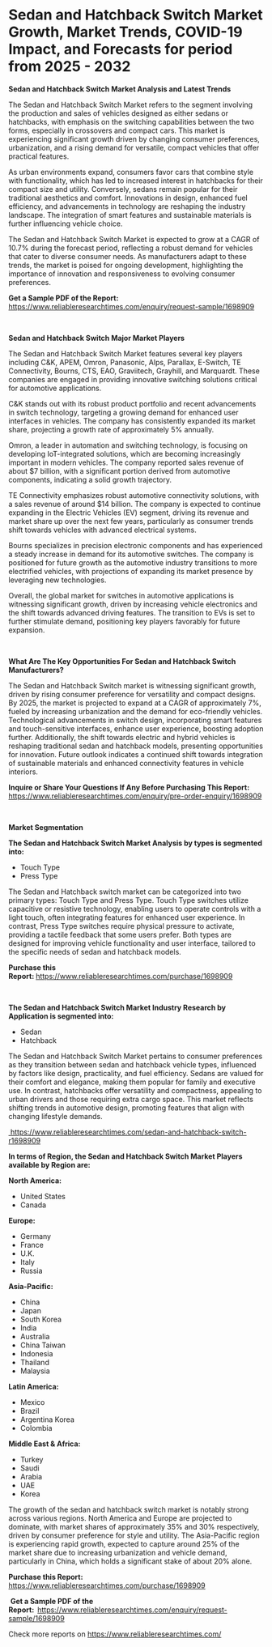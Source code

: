 <p><h1>Sedan and Hatchback Switch Market Growth, Market Trends, COVID-19 Impact, and Forecasts for period from 2025 - 2032</h1></p><p><strong>Sedan and Hatchback Switch Market Analysis and Latest Trends</strong></p>
<p><p>The Sedan and Hatchback Switch Market refers to the segment involving the production and sales of vehicles designed as either sedans or hatchbacks, with emphasis on the switching capabilities between the two forms, especially in crossovers and compact cars. This market is experiencing significant growth driven by changing consumer preferences, urbanization, and a rising demand for versatile, compact vehicles that offer practical features.</p><p>As urban environments expand, consumers favor cars that combine style with functionality, which has led to increased interest in hatchbacks for their compact size and utility. Conversely, sedans remain popular for their traditional aesthetics and comfort. Innovations in design, enhanced fuel efficiency, and advancements in technology are reshaping the industry landscape. The integration of smart features and sustainable materials is further influencing vehicle choice.</p><p>The Sedan and Hatchback Switch Market is expected to grow at a CAGR of 10.7% during the forecast period, reflecting a robust demand for vehicles that cater to diverse consumer needs. As manufacturers adapt to these trends, the market is poised for ongoing development, highlighting the importance of innovation and responsiveness to evolving consumer preferences.</p></p>
<p><strong>Get a Sample PDF of the Report:&nbsp;</strong> <a href="https://www.reliableresearchtimes.com/enquiry/request-sample/1698909?utm_campaign=2606&utm_medium=2&utm_source=Github&utm_content=ia&utm_term=27032025&utm_id=sedan-and-hatchback-switch">https://www.reliableresearchtimes.com/enquiry/request-sample/1698909</a></p>
<p>&nbsp;</p>
<p><strong>Sedan and Hatchback Switch Major Market Players</strong></p>
<p><p>The Sedan and Hatchback Switch Market features several key players including C&K, APEM, Omron, Panasonic, Alps, Parallax, E-Switch, TE Connectivity, Bourns, CTS, EAO, Graviitech, Grayhill, and Marquardt. These companies are engaged in providing innovative switching solutions critical for automotive applications.</p><p>C&K stands out with its robust product portfolio and recent advancements in switch technology, targeting a growing demand for enhanced user interfaces in vehicles. The company has consistently expanded its market share, projecting a growth rate of approximately 5% annually.</p><p>Omron, a leader in automation and switching technology, is focusing on developing IoT-integrated solutions, which are becoming increasingly important in modern vehicles. The company reported sales revenue of about $7 billion, with a significant portion derived from automotive components, indicating a solid growth trajectory.</p><p>TE Connectivity emphasizes robust automotive connectivity solutions, with a sales revenue of around $14 billion. The company is expected to continue expanding in the Electric Vehicles (EV) segment, driving its revenue and market share up over the next few years, particularly as consumer trends shift towards vehicles with advanced electrical systems.</p><p>Bourns specializes in precision electronic components and has experienced a steady increase in demand for its automotive switches. The company is positioned for future growth as the automotive industry transitions to more electrified vehicles, with projections of expanding its market presence by leveraging new technologies.</p><p>Overall, the global market for switches in automotive applications is witnessing significant growth, driven by increasing vehicle electronics and the shift towards advanced driving features. The transition to EVs is set to further stimulate demand, positioning key players favorably for future expansion.</p></p>
<p>&nbsp;</p>
<p><strong>What Are The Key Opportunities For Sedan and Hatchback Switch Manufacturers?</strong></p>
<p><p>The Sedan and Hatchback Switch market is witnessing significant growth, driven by rising consumer preference for versatility and compact designs. By 2025, the market is projected to expand at a CAGR of approximately 7%, fueled by increasing urbanization and the demand for eco-friendly vehicles. Technological advancements in switch design, incorporating smart features and touch-sensitive interfaces, enhance user experience, boosting adoption further. Additionally, the shift towards electric and hybrid vehicles is reshaping traditional sedan and hatchback models, presenting opportunities for innovation. Future outlook indicates a continued shift towards integration of sustainable materials and enhanced connectivity features in vehicle interiors.</p></p>
<p><strong>Inquire or Share Your Questions If Any Before Purchasing This Report:</strong> <a href="https://www.reliableresearchtimes.com/enquiry/pre-order-enquiry/1698909?utm_campaign=2606&utm_medium=2&utm_source=Github&utm_content=ia&utm_term=27032025&utm_id=sedan-and-hatchback-switch">https://www.reliableresearchtimes.com/enquiry/pre-order-enquiry/1698909</a></p>
<p>&nbsp;</p>
<p><strong>Market Segmentation</strong></p>
<p><strong>The Sedan and Hatchback Switch Market Analysis by types is segmented into:</strong></p>
<p><ul><li>Touch Type</li><li>Press Type</li></ul></p>
<p><p>The Sedan and Hatchback switch market can be categorized into two primary types: Touch Type and Press Type. Touch Type switches utilize capacitive or resistive technology, enabling users to operate controls with a light touch, often integrating features for enhanced user experience. In contrast, Press Type switches require physical pressure to activate, providing a tactile feedback that some users prefer. Both types are designed for improving vehicle functionality and user interface, tailored to the specific needs of sedan and hatchback models.</p></p>
<p><strong>Purchase this Report:&nbsp;</strong><a href="https://www.reliableresearchtimes.com/purchase/1698909?utm_campaign=2606&utm_medium=2&utm_source=Github&utm_content=ia&utm_term=27032025&utm_id=sedan-and-hatchback-switch">https://www.reliableresearchtimes.com/purchase/1698909</a></p>
<p>&nbsp;</p>
<p><strong>The Sedan and Hatchback Switch Market Industry Research by Application is segmented into:</strong></p>
<p><ul><li>Sedan</li><li>Hatchback</li></ul></p>
<p><p>The Sedan and Hatchback Switch Market pertains to consumer preferences as they transition between sedan and hatchback vehicle types, influenced by factors like design, practicality, and fuel efficiency. Sedans are valued for their comfort and elegance, making them popular for family and executive use. In contrast, hatchbacks offer versatility and compactness, appealing to urban drivers and those requiring extra cargo space. This market reflects shifting trends in automotive design, promoting features that align with changing lifestyle demands.</p></p>
<p><a href="https://www.reliableresearchtimes.com/sedan-and-hatchback-switch-r1698909?utm_campaign=2606&utm_medium=2&utm_source=Github&utm_content=ia&utm_term=27032025&utm_id=sedan-and-hatchback-switch">&nbsp;https://www.reliableresearchtimes.com/sedan-and-hatchback-switch-r1698909</a></p>
<p><strong>In terms of Region, the Sedan and Hatchback Switch Market Players available by Region are:</strong></p>
<p>
    <p> <strong> North America: </strong>
        <ul>
            <li>United States</li>
            <li>Canada</li>
        </ul>
        </p> 
    <p> <strong> Europe: </strong>
        <ul>
            <li>Germany</li>
            <li>France</li>
            <li>U.K.</li>
            <li>Italy</li>
            <li>Russia</li>
        </ul>
        </p> 
    <p> <strong> Asia-Pacific: </strong>
        <ul>
            <li>China</li>
            <li>Japan</li>
            <li>South Korea</li>
            <li>India</li>
            <li>Australia</li>
            <li>China Taiwan</li>
            <li>Indonesia</li>
            <li>Thailand</li>
            <li>Malaysia</li>
        </ul>
        </p> 
    <p> <strong> Latin America: </strong>
        <ul>
            <li>Mexico</li>
            <li>Brazil</li>
            <li>Argentina Korea</li>
            <li>Colombia</li>
        </ul>
        </p> 
    <p> <strong> Middle East & Africa: </strong>
        <ul>
            <li>Turkey</li>
            <li>Saudi</li>
            <li>Arabia</li>
            <li>UAE</li>
            <li>Korea</li>
        </ul>
    </p>
    </p>
<p><p>The growth of the sedan and hatchback switch market is notably strong across various regions. North America and Europe are projected to dominate, with market shares of approximately 35% and 30% respectively, driven by consumer preference for style and utility. The Asia-Pacific region is experiencing rapid growth, expected to capture around 25% of the market share due to increasing urbanization and vehicle demand, particularly in China, which holds a significant stake of about 20% alone.</p></p>
<p><strong>Purchase this Report: </strong><a href="https://www.reliableresearchtimes.com/purchase/1698909?utm_campaign=2606&utm_medium=2&utm_source=Github&utm_content=ia&utm_term=27032025&utm_id=sedan-and-hatchback-switch">https://www.reliableresearchtimes.com/purchase/1698909</a></p>
<p>&nbsp;<strong>Get a Sample PDF of the Report:&nbsp;&nbsp;</strong><a href="https://www.reliableresearchtimes.com/enquiry/request-sample/1698909?utm_campaign=2606&utm_medium=2&utm_source=Github&utm_content=ia&utm_term=27032025&utm_id=sedan-and-hatchback-switch">https://www.reliableresearchtimes.com/enquiry/request-sample/1698909</a></p>
<p><strong></strong></p>
<p>Check more reports on <a href="https://www.reliableresearchtimes.com/?utm_campaign=2606&utm_medium=2&utm_source=Github&utm_content=ia&utm_term=27032025&utm_id=sedan-and-hatchback-switch">https://www.reliableresearchtimes.com/</a></p>